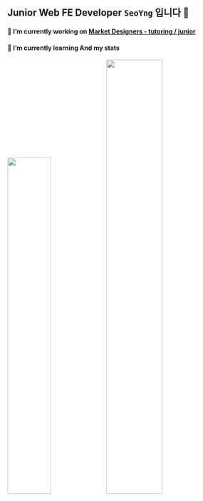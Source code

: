 ## Junior Web FE Developer `SeoYng` 입니다 👋

#### 🔭 I’m currently working on [Market Designers - tutoring / junior](https://junior.tutoring.co.kr/)

#### 🌱 I’m currently learning And my stats
<img src="https://user-images.githubusercontent.com/22907830/95615452-36301580-0aa3-11eb-839c-efbfdbb45d3c.png" width="44%"><img src="https://github-readme-stats.vercel.app/api?username=tjdud0123&show_icons=true&theme=tokyonight" width="50%">

<!--
**tjdud0123/tjdud0123** is a ✨ _special_ ✨ repository because its `README.md` (this file) appears on your GitHub profile.

Here are some ideas to get you started:

- 🔭 I’m currently working on ...
- 🌱 I’m currently learning ...
- 👯 I’m looking to collaborate on ...
- 🤔 I’m looking for help with ...
- 💬 Ask me about ...
- 📫 How to reach me: ...
- 😄 Pronouns: ...
- ⚡ Fun fact: ...
-->
